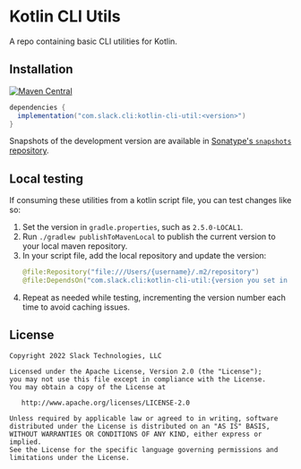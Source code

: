 # Kotlin CLI Utils

A repo containing basic CLI utilities for Kotlin.

## Installation

[![Maven Central](https://img.shields.io/maven-central/v/com.slack.cli/kotlin-cli-util.svg)](https://mvnrepository.com/artifact/com.slack.cli/kotlin-cli-util)
```gradle
dependencies {
  implementation("com.slack.cli:kotlin-cli-util:<version>")
}
```

Snapshots of the development version are available in [Sonatype's `snapshots` repository][snap].

## Local testing

If consuming these utilities from a kotlin script file, you can test changes like so:

1. Set the version in `gradle.properties`, such as `2.5.0-LOCAL1`.
2. Run `./gradlew publishToMavenLocal` to publish the current version to your local maven repository.
3. In your script file, add the local repository and update the version:
    ```kotlin
    @file:Repository("file:///Users/{username}/.m2/repository")
    @file:DependsOn("com.slack.cli:kotlin-cli-util:{version you set in gradle.properties}")
    ```
4. Repeat as needed while testing, incrementing the version number each time to avoid caching issues.

License
--------

    Copyright 2022 Slack Technologies, LLC

    Licensed under the Apache License, Version 2.0 (the "License");
    you may not use this file except in compliance with the License.
    You may obtain a copy of the License at

       http://www.apache.org/licenses/LICENSE-2.0

    Unless required by applicable law or agreed to in writing, software
    distributed under the License is distributed on an "AS IS" BASIS,
    WITHOUT WARRANTIES OR CONDITIONS OF ANY KIND, either express or implied.
    See the License for the specific language governing permissions and
    limitations under the License.

[snap]: https://oss.sonatype.org/content/repositories/snapshots/com/slack/cli/
